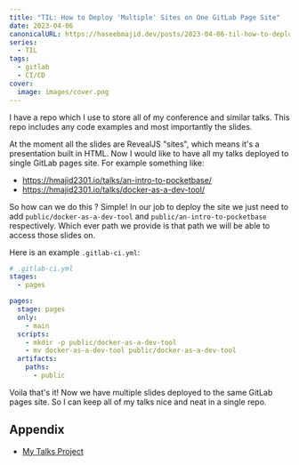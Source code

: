 ```yaml
---
title: "TIL: How to Deploy 'Multiple' Sites on One GitLab Page Site"
date: 2023-04-06
canonicalURL: https://haseebmajid.dev/posts/2023-04-06-til-how-to-deploy-multiple-sites-on-one-gitlab-page-site
series:
  - TIL
tags:
  - gitlab
  - CI/CD
cover:
  image: images/cover.png
---
```


I have a repo which I use to store all of my conference and similar talks. This repo includes any code examples
and most importantly the slides. 

At the moment all the slides are RevealJS "sites", which means it's a presentation built in HTML. Now I would like
to have all my talks deployed to single GitLab pages site. For example something like:

- https://hmajid2301.io/talks/an-intro-to-pocketbase/
- https://hmajid2301.io/talks/docker-as-a-dev-tool/

So how can we do this ? Simple! In our job to deploy the site we just need to add `public/docker-as-a-dev-tool` and `public/an-intro-to-pocketbase`
respectively. Which ever path we provide is that path we will be able to access those slides on.


Here is an example `.gitlab-ci.yml`:


```yml
# .gitlab-ci.yml
stages:
  - pages

pages:
  stage: pages
  only:
    - main
  scripts:
    - mkdir -p public/docker-as-a-dev-tool
    - mv docker-as-a-dev-tool public/docker-as-a-dev-tool
  artifacts:
    paths:
      - public
```


Voila that's it! Now we have multiple slides deployed to the same GitLab pages site.
So I can keep all of my talks nice and neat in a single repo.

## Appendix

- [My Talks Project](https://gitlab.com/hmajid2301/talks)